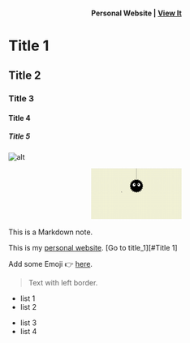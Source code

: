 <!-- 文字搭配連結 -->
<h4 align="center">
Personal Website | <a href="https://tomhsiao1260.github.io/" target="_blank">View It<a/>
</h4>

<!-- 標題 -->
# Title 1
## Title 2
### Title 3
#### Title 4
##### Title 5
<!-- 只有 # 和 ## 有隔線 -->

<!-- 用 Markdown 使用圖片 -->
![alt](./assets/image.png)

<!-- 用元素使用圖片 -->
<p align="center">
  <img src="./assets/img.gif" height="100px"/>
</p>

<!-- 輸入不換行文字 -->
<!-- 空一格才會換行 -->
This is a Markdown note.

<!-- 加入網址 -->
This is my [personal website](https://tomhsiao1260.github.io/).
[Go to title_1][#Title 1]

<!-- 加入 Emoji -->
Add some Emoji 👉 [here](https://tw.piliapp.com/emoji/list/).

<!-- 左邊界 -->
> Text with left border.

<!-- 列表 -->
- list 1
- list 2
* list 3
* list 4

